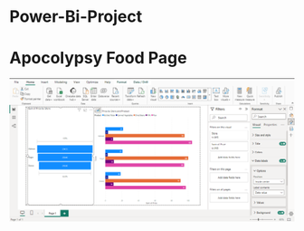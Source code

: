 # Power-Bi-Project

<h1> Apocolypsy Food Page</h1>
<img src="Images/Screenshot 2023-10-14 130145.png" alt="Image Description">

